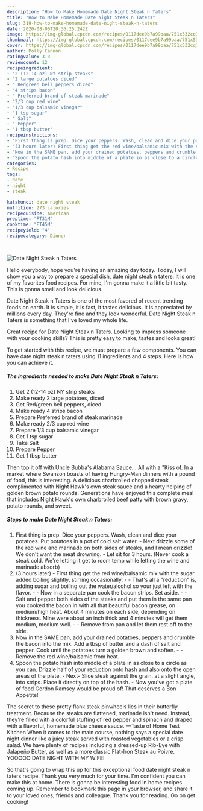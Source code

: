 ```yaml
---
description: "How to Make Homemade Date Night Steak n Taters"
title: "How to Make Homemade Date Night Steak n Taters"
slug: 319-how-to-make-homemade-date-night-steak-n-taters
date: 2020-08-06T20:36:25.242Z
image: https://img-global.cpcdn.com/recipes/0117dee9b7a99baa/751x532cq70/date-night-steak-n-taters-recipe-main-photo.jpg
thumbnail: https://img-global.cpcdn.com/recipes/0117dee9b7a99baa/751x532cq70/date-night-steak-n-taters-recipe-main-photo.jpg
cover: https://img-global.cpcdn.com/recipes/0117dee9b7a99baa/751x532cq70/date-night-steak-n-taters-recipe-main-photo.jpg
author: Polly Cannon
ratingvalue: 3.3
reviewcount: 12
recipeingredient:
- "2 (12-14 oz) NY strip steaks"
- "2 large potatoes diced"
- " Redgreen bell peppers diced"
- "4 strips bacon"
- " Preferred brand of steak marinade"
- "2/3 cup red wine"
- "1/3 cup balsamic vinegar"
- "1 tsp sugar"
- " Salt"
- " Pepper"
- "1 tbsp butter"
recipeinstructions:
- "First thing is prep. Dice your peppers. Wash, clean and dice your potatoes. Put potatoes in a pot of cold salt water. Next drizzle some of the red wine and marinade on both sides of steaks, and I mean drizzle! We don&#39;t want the meat drowning. Let sit for 3 hours. (Never cook a steak cold. We&#39;re letting it get to room temp while letting the wine and marinade absorb)"
- "(3 hours later) First thing get the red wine/balsamic mix with the sugar added boiling slightly, stirring occasionally.   That&#39;s all a &#34;reduction&#34; is, adding sugar and boiling out the water/alcohol so your just left with the flavor.  Now in a separate pan cook the bacon strips. Set aside.   Salt and pepper both sides of the steaks and put them in the same pan you cooked the bacon in with all that beautiful bacon grease, on medium/high heat. About 4 minutes on each side, depending on thickness. Mine were about an inch thick and 4 minutes will get them medium, medium well.  Remove from pan and let them rest off to the side."
- "Now in the SAME pan, add your drained potatoes, peppers and crumble the bacon into the mix. Add a tbsp of butter and a dash of salt and pepper. Cook until the potatoes turn a golden brown and soften.  Remove the red wine/balsamic from heat."
- "Spoon the potato hash into middle of a plate in as close to a circle as you can. Drizzle half of your reduction onto hash and also onto the open areas of the plate. Next- Slice steak against the grain, at a slight angle, into strips. Place it directly on top of the hash.  Now you&#39;ve got a plate of food Gordon Ramsey would be proud of! That deserves a Bon Appetite!"
categories:
- Recipe
tags:
- date
- night
- steak

katakunci: date night steak 
nutrition: 273 calories
recipecuisine: American
preptime: "PT31M"
cooktime: "PT45M"
recipeyield: "4"
recipecategory: Dinner

---
```



![Date Night Steak n Taters](https://img-global.cpcdn.com/recipes/0117dee9b7a99baa/751x532cq70/date-night-steak-n-taters-recipe-main-photo.jpg)

Hello everybody, hope you're having an amazing day today. Today, I will show you a way to prepare a special dish, date night steak n taters. It is one of my favorites food recipes. For mine, I'm gonna make it a little bit tasty. This is gonna smell and look delicious.

Date Night Steak n Taters is one of the most favored of recent trending foods on earth. It is simple, it is fast, it tastes delicious. It is appreciated by millions every day. They're fine and they look wonderful. Date Night Steak n Taters is something that I've loved my whole life.

Great recipe for Date Night Steak n Taters. Looking to impress someone with your cooking skills? This is pretty easy to make, tastes and looks great!


To get started with this recipe, we must prepare a few components. You can have date night steak n taters using 11 ingredients and 4 steps. Here is how you can achieve it.

<!--inarticleads1-->

##### The ingredients needed to make Date Night Steak n Taters:

1. Get 2 (12-14 oz) NY strip steaks
1. Make ready 2 large potatoes, diced
1. Get  Red/green bell peppers, diced
1. Make ready 4 strips bacon
1. Prepare  Preferred brand of steak marinade
1. Make ready 2/3 cup red wine
1. Prepare 1/3 cup balsamic vinegar
1. Get 1 tsp sugar
1. Take  Salt
1. Prepare  Pepper
1. Get 1 tbsp butter


Then top it off with Uncle Bubba&#39;s Alabama Sauce… All with a &#34;Kiss of. In a market where Swanson boasts of having Hungry-Man dinners with a pound of food, this is interesting. A delicious charbroiled chopped steak complimented with Night Hawk&#39;s own steak sauce and a hearty helping of golden brown potato rounds. Generations have enjoyed this complete meal that includes Night Hawk&#39;s own charbroiled beef patty with brown gravy, potato rounds, and sweet. 

<!--inarticleads2-->

##### Steps to make Date Night Steak n Taters:

1. First thing is prep. Dice your peppers. Wash, clean and dice your potatoes. Put potatoes in a pot of cold salt water. - Next drizzle some of the red wine and marinade on both sides of steaks, and I mean drizzle! We don&#39;t want the meat drowning. - Let sit for 3 hours. (Never cook a steak cold. We&#39;re letting it get to room temp while letting the wine and marinade absorb)
1. (3 hours later) - First thing get the red wine/balsamic mix with the sugar added boiling slightly, stirring occasionally.  -  - That&#39;s all a &#34;reduction&#34; is, adding sugar and boiling out the water/alcohol so your just left with the flavor. -  - Now in a separate pan cook the bacon strips. Set aside.  -  - Salt and pepper both sides of the steaks and put them in the same pan you cooked the bacon in with all that beautiful bacon grease, on medium/high heat. About 4 minutes on each side, depending on thickness. Mine were about an inch thick and 4 minutes will get them medium, medium well. -  - Remove from pan and let them rest off to the side.
1. Now in the SAME pan, add your drained potatoes, peppers and crumble the bacon into the mix. Add a tbsp of butter and a dash of salt and pepper. Cook until the potatoes turn a golden brown and soften. -  - Remove the red wine/balsamic from heat.
1. Spoon the potato hash into middle of a plate in as close to a circle as you can. Drizzle half of your reduction onto hash and also onto the open areas of the plate. - Next- Slice steak against the grain, at a slight angle, into strips. Place it directly on top of the hash.  - Now you&#39;ve got a plate of food Gordon Ramsey would be proud of! That deserves a Bon Appetite!


The secret to these pretty flank steak pinwheels lies in their butterfly treatment. Because the steaks are flattened, marinade isn&#39;t need. Instead, they&#39;re filled with a colorful stuffing of red pepper and spinach and draped with a flavorful, homemade blue cheese sauce. —Taste of Home Test Kitchen When it comes to the main course, nothing says a special date night dinner like a juicy steak served with roasted vegetables or a crisp salad. We have plenty of recipes including a dressed-up Rib-Eye with Jalapeño Butter, as well as a more classic Flat-Iron Steak au Poivre. YOOOOO DATE NIGHT WITH MY WIFE! 

So that's going to wrap this up for this exceptional food date night steak n taters recipe. Thank you very much for your time. I'm confident you can make this at home. There is gonna be interesting food in home recipes coming up. Remember to bookmark this page in your browser, and share it to your loved ones, friends and colleague. Thank you for reading. Go on get cooking!
